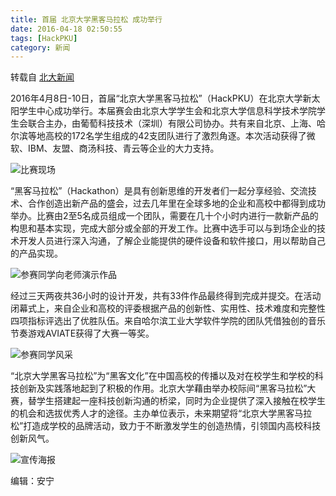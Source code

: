 ```yaml
---
title: 首届 北京大学黑客马拉松 成功举行
date: 2016-04-18 02:50:55
tags: [HackPKU]
category: 新闻
---
```


转载自 [北大新闻](http://pkunews.pku.edu.cn/xywh/2016-04/18/content_293459.htm)

2016年4月8日-10日，首届“北京大学黑客马拉松”（HackPKU）在北京大学新太阳学生中心成功举行。本届赛会由北京大学学生会和北京大学信息科学技术学院学生会联合主办，由葡萄科技技术（深圳）有限公司协办。共有来自北京、上海、哈尔滨等地高校的172名学生组成的42支团队进行了激烈角逐。本次活动获得了微软、IBM、友盟、商汤科技、青云等企业的大力支持。

![比赛现场](http://pkunews.pku.edu.cn/xywh/attachement/jpg/site2/20160418/082e5f06ea86187e8ecc05.jpg)

“黑客马拉松”（Hackathon）是具有创新思维的开发者们一起分享经验、交流技术、合作创造出新产品的盛会，过去几年里在全球多地的企业和高校中都得到成功举办。比赛由2至5名成员组成一个团队，需要在几十个小时内进行一款新产品的构思和基本实现，完成大部分或全部的开发工作。比赛中选手可以与到场企业的技术开发人员进行深入沟通，了解企业能提供的硬件设备和软件接口，用以帮助自己的产品实现。

![参赛同学向老师演示作品](http://pkunews.pku.edu.cn/xywh/attachement/jpg/site2/20160418/082e5f06ea86187e8edd06.jpg)

经过三天两夜共36小时的设计开发，共有33件作品最终得到完成并提交。在活动闭幕式上，来自企业和高校的评委根据产品的创新性、实用性、技术难度和完整性四项指标评选出了优胜队伍。来自哈尔滨工业大学软件学院的团队凭借独创的音乐节奏游戏AVIATE获得了大赛一等奖。

![参赛同学风采](http://pkunews.pku.edu.cn/xywh/attachement/jpg/site2/20160418/082e5f06ea86187e8ef207.jpg)

“北京大学黑客马拉松”为“黑客文化”在中国高校的传播以及对在校学生和学校的科技创新及实践落地起到了积极的作用。北京大学藉由举办校际间“黑客马拉松”大赛，替学生搭建起一座科技创新沟通的桥梁，同时为企业提供了深入接触在校学生的机会和选拔优秀人才的途径。主办单位表示，未来期望将“北京大学黑客马拉松”打造成学校的品牌活动，致力于不断激发学生的创造热情，引领国内高校科技创新风气。

![宣传海报](http://pkunews.pku.edu.cn/xywh/attachement/jpg/site2/20160418/082e5f06ea86187e8f0508.jpg)

编辑：安宁